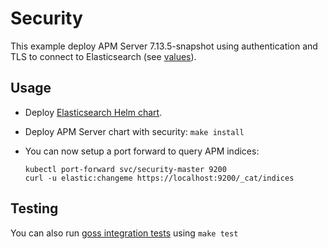 # Security

This example deploy APM Server 7.13.5-snapshot using authentication and TLS to connect to
Elasticsearch (see [values][]).


## Usage

* Deploy [Elasticsearch Helm chart][].

* Deploy APM Server chart with security: `make install`

* You can now setup a port forward to query APM indices:

  ```
  kubectl port-forward svc/security-master 9200
  curl -u elastic:changeme https://localhost:9200/_cat/indices
  ```


## Testing

You can also run [goss integration tests][] using `make test`


[elasticsearch helm chart]: https://github.com/elastic/helm-charts/tree/7.13/elasticsearch/examples/security/
[goss integration tests]: https://github.com/elastic/helm-charts/tree/7.13/apm-server/examples/security/test/goss.yaml
[values]: https://github.com/elastic/helm-charts/tree/7.13/apm-server/examples/security/values.yaml
